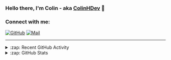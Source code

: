 ### Hello there, I'm Colin - aka [ColinHDev](https://github.com/ColinHDev) 👋

### Connect with me:

<a href="https://github.com/ColinHDev"><img src="https://img.icons8.com/bubbles/60/000000/github.png" alt="GitHub"/></a>
<a href="mailto:colinheidfeld@gmail.com"><img src="https://img.icons8.com/bubbles/60/000000/gmail-new.png" alt="Mail"/></a>


---


<details>
  <summary>:zap: Recent GitHub Activity</summary>

<!--START_SECTION:activity-->
1. ❗ Opened issue [#2097](https://github.com/OpenEnergyPlatform/ontology/issues/2097) in [OpenEnergyPlatform/ontology](https://github.com/OpenEnergyPlatform/ontology)
2. 🔒 Closed issue [#40](https://github.com/OpenEnergyPlatform/oeo-tools/issues/40) in [OpenEnergyPlatform/oeo-tools](https://github.com/OpenEnergyPlatform/oeo-tools)
3. 🎉 Merged PR [#41](https://github.com/OpenEnergyPlatform/oeo-tools/pull/41) in [OpenEnergyPlatform/oeo-tools](https://github.com/OpenEnergyPlatform/oeo-tools)
4. 🗣 Commented on [#2094](https://github.com/OpenEnergyPlatform/ontology/pull/2094#issuecomment-3022388999) in [OpenEnergyPlatform/ontology](https://github.com/OpenEnergyPlatform/ontology)
5. 🗣 Commented on [#2042](https://github.com/OpenEnergyPlatform/ontology/pull/2042#issuecomment-3022320379) in [OpenEnergyPlatform/ontology](https://github.com/OpenEnergyPlatform/ontology)
6. 🔒 Closed issue [#2088](https://github.com/OpenEnergyPlatform/ontology/issues/2088) in [OpenEnergyPlatform/ontology](https://github.com/OpenEnergyPlatform/ontology)
7. 🎉 Merged PR [#2092](https://github.com/OpenEnergyPlatform/ontology/pull/2092) in [OpenEnergyPlatform/ontology](https://github.com/OpenEnergyPlatform/ontology)
8. 🔒 Closed issue [#1032](https://github.com/OpenEnergyPlatform/ontology/issues/1032) in [OpenEnergyPlatform/ontology](https://github.com/OpenEnergyPlatform/ontology)
9. 🎉 Merged PR [#2095](https://github.com/OpenEnergyPlatform/ontology/pull/2095) in [OpenEnergyPlatform/ontology](https://github.com/OpenEnergyPlatform/ontology)
10. 💪 Opened PR [#2095](https://github.com/OpenEnergyPlatform/ontology/pull/2095) in [OpenEnergyPlatform/ontology](https://github.com/OpenEnergyPlatform/ontology)
<!--END_SECTION:activity-->

</details>

<details>
  <summary>:zap: GitHub Stats</summary>

  <img alt="ColinHDev's GitHub Stats" src="https://github-readme-stats.vercel.app/api?username=ColinHDev&theme=dark&count_private=true&show_icons=true&hide_rank=true&include_all_commits=true" />
  <img alt="ColinHDev's GitHub Stats" src="https://github-readme-stats.vercel.app/api/top-langs/?username=ColinHDev&theme=dark&show_icons=true" />
  <img alt="ColinHDev's GitHub Stats" src="https://github-profile-trophy.vercel.app/?username=ColinHDev&theme=darkhub" />

</details>
